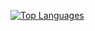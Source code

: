 [![Top Languages](https://github-readme-stats.vercel.app/api/top-langs/?username=davidrunger&layout=compact)](https://github.com/anuraghazra/github-readme-stats)
